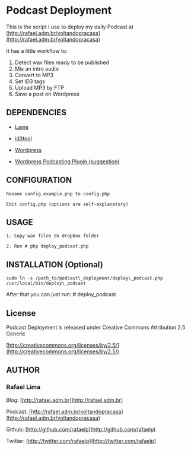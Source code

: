 # Podcast Deployment

This is the script I use to deploy my daily Podcast at [http://rafael.adm.br/voltandopracasa](http://rafael.adm.br/voltandopracasa)

It has a little workflow to:

1. Detect wav files ready to be published
2. Mix an intro audio
3. Convert to MP3
4. Set ID3 tags
5. Upload MP3 by FTP
6. Save a post on Wordpress

## DEPENDENCIES

* [Lame](http://lame.sourceforge.net)

* [id3tool](http://nekohako.xware.cx/id3tool/)

* [Wordpress](http://wordpress.org/)

* [Wordpress Podcasting Plugin (suggestion)](http://wordpress.org/extend/plugins/podcasting/) 

## CONFIGURATION

	Rename config.example.php to config.php
	
	Edit config.php (options are self-explanatory)

## USAGE

	1. Copy wav files do dropbox folder
	
	2. Run # php deploy_podcast.php

## INSTALLATION (Optional)

    sudo ln -s /path_to/podcast\_deployment/deploy\_podcast.php /usr/local/bin/deploy\_podcast

After that you can just run: # deploy_podcast

## License

Podcast Deployment is released under Creative Commons Attribution 2.5 Generic

[http://creativecommons.org/licenses/by/2.5/](http://creativecommons.org/licenses/by/2.5/)

## AUTHOR

### **Rafael Lima**

Blog: [http://rafael.adm.br](http://rafael.adm.br)

Podcast: [http://rafael.adm.br/voltandopracasa](http://rafael.adm.br/voltandopracasa)

Github: [http://github.com/rafaelp](http://github.com/rafaelp)

Twitter: [http://twitter.com/rafaelp](http://twitter.com/rafaelp)
